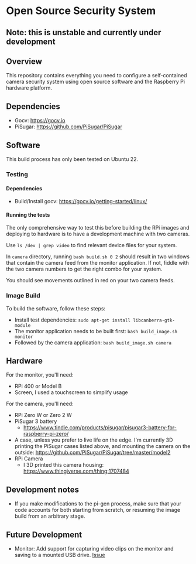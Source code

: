 # Open Source Security System

## Note: this is unstable and currently under development 

## Overview

This repository contains everything you need to configure
a self-contained camera security system using open source
software and the Raspberry Pi hardware platform.

## Dependencies

* Gocv: https://gocv.io
* PiSugar: https://github.com/PiSugar/PiSugar

## Software

This build process has only been tested on Ubuntu 22.

### Testing

#### Dependencies

* Build/Install gocv: https://gocv.io/getting-started/linux/

#### Running the tests

The only comprehensive way to test this before building the RPi images
and deploying to hardware is to have a development machine with two cameras.

Use `ls /dev | grep video` to find relevant device files for your system. 

In `camera` directory, running `bash build.sh 0 2` should result in two
windows that contain the camera feed from the monitor application.
If not, fiddle with the two camera numbers to get the right combo
for your system. 

You should see movements outlined in red on your two camera feeds.

### Image Build

To build the software, follow these steps:

* Install test dependencies: `sudo apt-get install libcanberra-gtk-module`
* The monitor application needs to be built first: `bash build_image.sh monitor`
* Followed by the camera application: `bash build_image.sh camera`

## Hardware

For the monitor, you'll need:

* RPi 400 or Model B
* Screen, I used a touchscreen to simplify usage 

For the camera, you'll need:

* RPi Zero W or Zero 2 W
* PiSugar 3 battery
  * https://www.tindie.com/products/pisugar/pisugar3-battery-for-raspberry-pi-zero/
* A case, unless you prefer to live life on the edge. 
  I'm currently 3D printing the PiSugar cases listed above, 
  and mounting the camera on the outside: https://github.com/PiSugar/PiSugar/tree/master/model2
* RPi Camera
  * I 3D printed this camera housing: https://www.thingiverse.com/thing:1707484

## Development notes

* If you make modifications to the pi-gen process, 
  make sure that your code accounts for both starting 
  from scratch, or resuming the image build from an arbitrary
  stage.

## Future Development

* Monitor: Add support for capturing video clips on the monitor and saving to a mounted USB drive. [Issue](https://github.com/rory-linehan/osss/issues/1)
